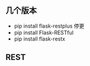 ## 几个版本
+ pip install flask-restplus  停更
+ pip install Flask-RESTful     
+ pip install flask-restx


## REST
